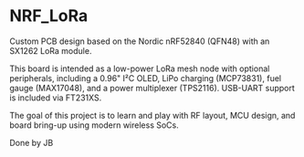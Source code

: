 # NRF_LoRa

Custom PCB design based on the Nordic nRF52840 (QFN48) with an SX1262 LoRa module.

This board is intended as a low-power LoRa mesh node with optional peripherals, including a 0.96" I²C OLED, LiPo charging (MCP73831), fuel gauge (MAX17048), and a power multiplexer (TPS2116). USB-UART support is included via FT231XS.

The goal of this project is to learn and play with RF layout, MCU design, and board bring-up using modern wireless SoCs. 

Done by JB
